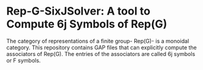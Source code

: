 # Rep-G-SixJSolver: A tool to Compute 6j Symbols of Rep(G)
The category of representations of a finite group- Rep(G)- is a monoidal category. This repository contains GAP files that can explicitly compute the associators of Rep(G). The entries of the associators are called 6j symbols or F symbols. 
